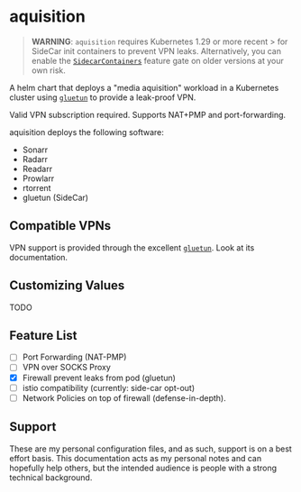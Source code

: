 # aquisition

> **WARNING**: `aquisition` requires Kubernetes 1.29 or more recent > for SideCar init
> containers to prevent VPN leaks. Alternatively, you can enable the
> [`SidecarContainers`][1] feature gate on older versions at your own risk.

A helm chart that deploys a "media aquisition"  workload in
a Kubernetes cluster using [`gluetun`][gluetun] to provide a leak-proof VPN.

Valid VPN subscription required. Supports NAT+PMP and port-forwarding.

aquisition deploys the following software:

- Sonarr
- Radarr
- Readarr
- Prowlarr
- rtorrent
- gluetun (SideCar)

## Compatible VPNs

VPN support is provided through the excellent [`gluetun`][gluetun]. Look at its
documentation.

## Customizing Values

TODO

## Feature List

- [ ] Port Forwarding (NAT-PMP)
- [ ] VPN over SOCKS Proxy
- [X] Firewall prevent leaks from pod (gluetun)
- [ ] istio compatibility (currently: side-car opt-out)
- [ ] Network Policies on top of firewall (defense-in-depth).

## Support

These are my personal configuration files, and as such, support is on a best effort basis.
This documentation acts as my personal notes and can hopefully help others, but the
intended audience is people with a strong technical background.

[1]: https://kubernetes.io/docs/concepts/workloads/pods/sidecar-containers/#enabling-sidecar-containers
[gluetun]: https://github.com/qdm12/gluetun
